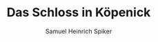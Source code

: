 ---
image: /assets/images/spiker/32b.jpg
thumb: /assets/images/spiker-thumbs/32b.jpg
author: Samuel Heinrich Spiker
artist: 
engraver: 
title: "Das Schloss in Köpenick"
subtitle: 
tags:
  - Mansion
layout: post
---